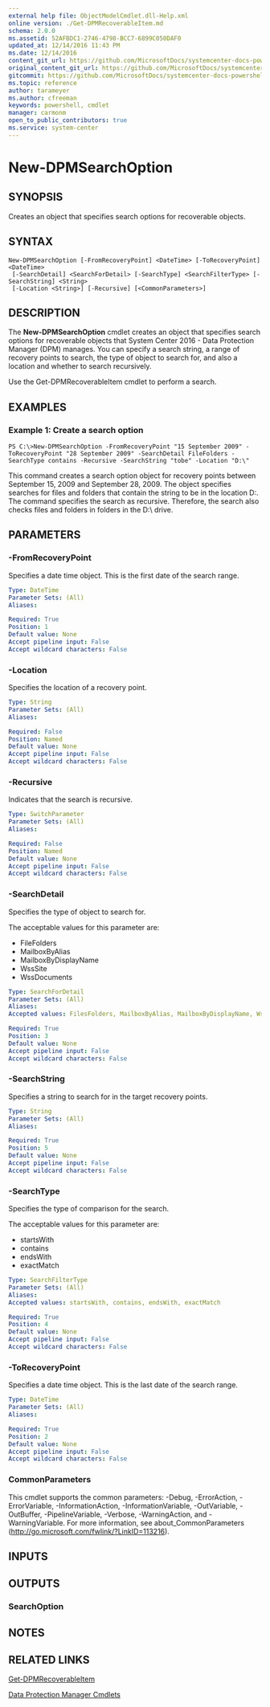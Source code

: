 ```yaml
---
external help file: ObjectModelCmdlet.dll-Help.xml
online version: ./Get-DPMRecoverableItem.md
schema: 2.0.0
ms.assetid: 52AFBDC1-2746-4798-BCC7-6899C050DAF0
updated_at: 12/14/2016 11:43 PM
ms.date: 12/14/2016
content_git_url: https://github.com/MicrosoftDocs/systemcenter-docs-powershell/blob/master/systemcenter-cmdlets/SystemCenter2016/DataProtectionManager/v1.0/New-DPMSearchOption.md
original_content_git_url: https://github.com/MicrosoftDocs/systemcenter-docs-powershell/blob/master/systemcenter-cmdlets/SystemCenter2016/DataProtectionManager/v1.0/New-DPMSearchOption.md
gitcommit: https://github.com/MicrosoftDocs/systemcenter-docs-powershell/blob/96cd9bd2780eb6b78c540fa00d3b8a4313e3ed40/systemcenter-cmdlets/SystemCenter2016/DataProtectionManager/v1.0/New-DPMSearchOption.md
ms.topic: reference
author: tarameyer
ms.author: cfreeman
keywords: powershell, cmdlet
manager: carmonm
open_to_public_contributors: true
ms.service: system-center
---
```


# New-DPMSearchOption

## SYNOPSIS
Creates an object that specifies search options for recoverable objects.

## SYNTAX

```
New-DPMSearchOption [-FromRecoveryPoint] <DateTime> [-ToRecoveryPoint] <DateTime>
 [-SearchDetail] <SearchForDetail> [-SearchType] <SearchFilterType> [-SearchString] <String>
 [-Location <String>] [-Recursive] [<CommonParameters>]
```

## DESCRIPTION
The **New-DPMSearchOption** cmdlet creates an object that specifies search options for recoverable objects that System Center 2016 - Data Protection Manager (DPM) manages.
You can specify a search string, a range of recovery points to search, the type of object to search for, and also a location and whether to search recursively.

Use the Get-DPMRecoverableItem cmdlet to perform a search.

## EXAMPLES

### Example 1: Create a search option
```
PS C:\>New-DPMSearchOption -FromRecoveryPoint "15 September 2009" -ToRecoveryPoint "28 September 2009" -SearchDetail FileFolders -SearchType contains -Recursive -SearchString "tobe" -Location "D:\"
```

This command creates a search option object for recovery points between September 15, 2009 and September 28, 2009.
The object specifies searches for files and folders that contain the string to be in the location D:\.
The command specifies the search as recursive.
Therefore, the search also checks files and folders in folders in the D:\ drive.

## PARAMETERS

### -FromRecoveryPoint
Specifies a date time object.
This is the first date of the search range.

```yaml
Type: DateTime
Parameter Sets: (All)
Aliases: 

Required: True
Position: 1
Default value: None
Accept pipeline input: False
Accept wildcard characters: False
```

### -Location
Specifies the location of a recovery point.

```yaml
Type: String
Parameter Sets: (All)
Aliases: 

Required: False
Position: Named
Default value: None
Accept pipeline input: False
Accept wildcard characters: False
```

### -Recursive
Indicates that the search is recursive.

```yaml
Type: SwitchParameter
Parameter Sets: (All)
Aliases: 

Required: False
Position: Named
Default value: None
Accept pipeline input: False
Accept wildcard characters: False
```

### -SearchDetail
Specifies the type of object to search for.

The acceptable values for this parameter are:

- FileFolders
- MailboxByAlias
- MailboxByDisplayName
- WssSite
- WssDocuments

```yaml
Type: SearchForDetail
Parameter Sets: (All)
Aliases: 
Accepted values: FilesFolders, MailboxByAlias, MailboxByDisplayName, WssSite, WssDocuments, ClientVolumes

Required: True
Position: 3
Default value: None
Accept pipeline input: False
Accept wildcard characters: False
```

### -SearchString
Specifies a string to search for in the target recovery points.

```yaml
Type: String
Parameter Sets: (All)
Aliases: 

Required: True
Position: 5
Default value: None
Accept pipeline input: False
Accept wildcard characters: False
```

### -SearchType
Specifies the type of comparison for the search.

The acceptable values for this parameter are:

- startsWith 
- contains
- endsWith 
- exactMatch

```yaml
Type: SearchFilterType
Parameter Sets: (All)
Aliases: 
Accepted values: startsWith, contains, endsWith, exactMatch

Required: True
Position: 4
Default value: None
Accept pipeline input: False
Accept wildcard characters: False
```

### -ToRecoveryPoint
Specifies a date time object.
This is the last date of the search range.

```yaml
Type: DateTime
Parameter Sets: (All)
Aliases: 

Required: True
Position: 2
Default value: None
Accept pipeline input: False
Accept wildcard characters: False
```

### CommonParameters
This cmdlet supports the common parameters: -Debug, -ErrorAction, -ErrorVariable, -InformationAction, -InformationVariable, -OutVariable, -OutBuffer, -PipelineVariable, -Verbose, -WarningAction, and -WarningVariable. For more information, see about_CommonParameters (http://go.microsoft.com/fwlink/?LinkID=113216).

## INPUTS

## OUTPUTS

### SearchOption

## NOTES

## RELATED LINKS

[Get-DPMRecoverableItem](xref:SystemCenter2016/DataProtectionManager/v1.0/Get-DPMRecoverableItem.md)

[Data Protection Manager Cmdlets](xref:SystemCenter2016/DataProtectionManager/v1.0/DataProtectionManager.md)


